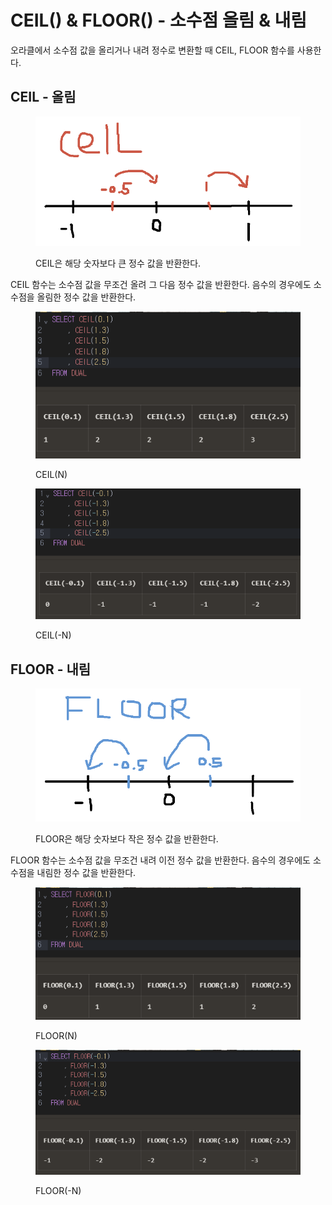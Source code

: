 # CEIL() & FLOOR() - 소수점 올림 & 내림

오라클에서 소수점 값을 올리거나 내려 정수로 변환할 때 CEIL, FLOOR 함수를 사용한다.



## CEIL - 올림

<figure><img src="../../../.gitbook/assets/image (4) (1) (1).png" alt=""><figcaption><p>CEIL은 해당 숫자보다 큰 정수 값을 반환한다.</p></figcaption></figure>

CEIL 함수는 소수점 값을 무조건 올려 그 다음 정수 값을 반환한다. 음수의 경우에도 소수점을 올림한 정수 값을 반환한다.

<figure><img src="../../../.gitbook/assets/image (2) (1) (1) (1).png" alt=""><figcaption><p>CEIL(N)</p></figcaption></figure>

<figure><img src="../../../.gitbook/assets/image (3) (1) (1) (1).png" alt=""><figcaption><p>CEIL(-N)</p></figcaption></figure>



## FLOOR - 내림

<figure><img src="../../../.gitbook/assets/image (7).png" alt=""><figcaption><p>FLOOR은 해당 숫자보다 작은 정수 값을 반환한다.</p></figcaption></figure>

FLOOR 함수는 소수점 값을 무조건 내려 이전 정수 값을 반환한다. 음수의 경우에도 소수점을 내림한 정수 값을 반환한다.

<figure><img src="../../../.gitbook/assets/image (5) (1) (1).png" alt=""><figcaption><p>FLOOR(N)</p></figcaption></figure>

<figure><img src="../../../.gitbook/assets/image (6) (1).png" alt=""><figcaption><p>FLOOR(-N)</p></figcaption></figure>

